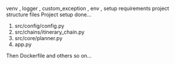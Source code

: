 venv , logger , custom_exception , env , setup requirements project structure files
Project setup done...

1. src/config/config.py
2. src/chains/itinerary_chain.py
3. src/core/planner.py
4. app.py

Then Dockerfile and others so on...
